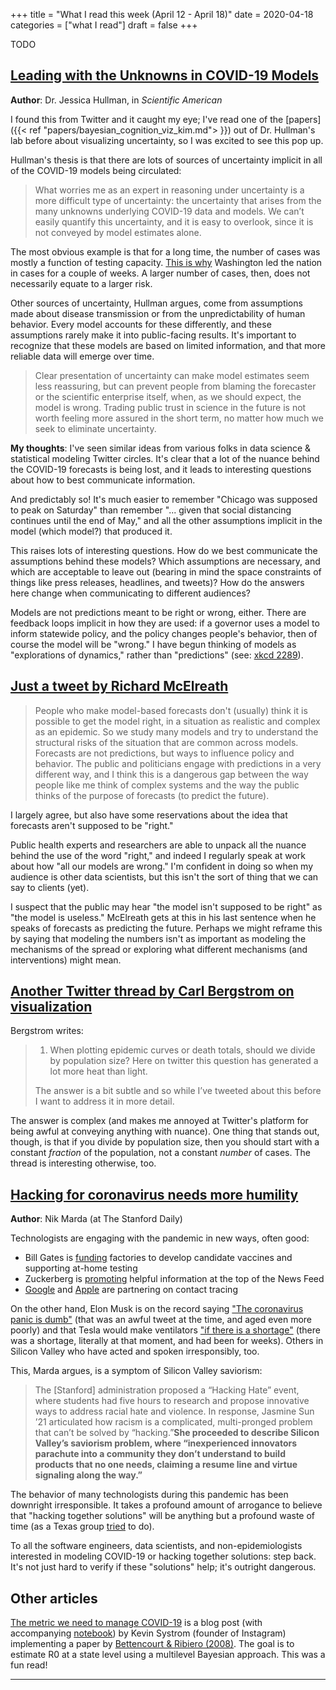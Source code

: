 +++
title = "What I read this week (April 12 - April 18)"
date = 2020-04-18
categories = ["what I read"]
draft = false
+++

TODO

<!--more-->

## [Leading with the Unknowns in COVID-19 Models](https://blogs.scientificamerican.com/observations/leading-with-the-unknowns-in-covid-19-models/)
**Author**: Dr. Jessica Hullman, in *Scientific American*

I found this from Twitter and it caught my eye; I've read one of the [papers]({{< ref "papers/bayesian_cognition_viz_kim.md"> }}) out of Dr. Hullman's lab before about visualizing uncertainty, so I was excited to see this pop up.

Hullman's thesis is that there are lots of sources of uncertainty implicit in all of the COVID-19 models being circulated:

> What worries me as an expert in reasoning under uncertainty is a more difficult type of uncertainty: the uncertainty that arises from the many unknowns underlying COVID-19 data and models. We can’t easily quantify this uncertainty, and it is easy to overlook, since it is not conveyed by model estimates alone.

The most obvious example is that for a long time, the number of cases was mostly a function of testing capacity. [This is why](https://www.nytimes.com/2020/03/04/us/coronavirus-in-washington-state.html) Washington led the nation in cases for a couple of weeks. A larger number of cases, then, does not necessarily equate to a larger risk.

Other sources of uncertainty, Hullman argues, come from assumptions made about disease transmission or from the unpredictability of human behavior. Every model accounts for these differently, and these assumptions rarely make it into public-facing results. It's important to recognize that these models are based on limited information, and that more reliable data will emerge over time.

> Clear presentation of uncertainty can make model estimates seem less reassuring, but can prevent people from blaming the forecaster or the scientific enterprise itself, when, as we should expect, the model is wrong. Trading public trust in science in the future is not worth feeling more assured in the short term, no matter how much we seek to eliminate uncertainty.  

**My thoughts**: I've seen similar ideas from various folks in data science & statistical modeling Twitter circles. It's clear that a lot of the nuance behind the COVID-19 forecasts is being lost, and it leads to interesting questions about how to best communicate information.

And predictably so! It's much easier to remember "Chicago was supposed to peak on Saturday" than remember "... given that social distancing continues until the end of May," and all the other assumptions implicit in the model (which model?) that produced it.

This raises lots of interesting questions. How do we best communicate the assumptions behind these models? Which assumptions are necessary, and which are acceptable to leave out (bearing in mind the space constraints of things like press releases, headlines, and tweets)? How do the answers here change when communicating to different audiences?

Models are not predictions meant to be right or wrong, either. There are feedback loops implicit in how they are used: if a governor uses a model to inform statewide policy, and the policy changes people's behavior, then of course the model will be "wrong." I have begun thinking of models as "explorations of dynamics," rather than "predictions" (see: [xkcd 2289](https://xkcd.com/2289/)).


## [Just a tweet by Richard McElreath](https://twitter.com/rlmcelreath/status/1249640607250776066)

> People who make model-based forecasts don't (usually) think it is possible to get the model right, in a situation as realistic and complex as an epidemic. So we study many models and try to understand the structural risks of the situation that are common across models. Forecasts are not predictions, but ways to influence policy and behavior. The public and politicians engage with predictions in a very different way, and I think this is a dangerous gap between the way people like me think of complex systems and the way the public thinks of the purpose of forecasts (to predict the future).

I largely agree, but also have some reservations about the idea that forecasts aren't supposed to be "right." 

Public health experts and researchers are able to unpack all the nuance behind the use of the word "right," and indeed I regularly speak at work about how "all our models are wrong." I'm confident in doing so when my audience is other data scientists, but this isn't the sort of thing that we can say to clients (yet). 

I suspect that the public may hear "the model isn't supposed to be right" as "the model is useless." McElreath gets at this in his last sentence when he speaks of forecasts as predicting the future. Perhaps we might reframe this by saying that modeling the numbers isn't as important as modeling the mechanisms of the spread or exploring what different mechanisms (and interventions) might mean.


## [Another Twitter thread by Carl Bergstrom on visualization](https://twitter.com/CT_Bergstrom/status/1249930293928030209)

Bergstrom writes:

> 1. When plotting epidemic curves or death totals, should we divide by population size? Here on twitter this question has generated a lot more heat than light. 
>
> The answer is a bit subtle and so while I’ve tweeted about this before I want to address it in more detail.

The answer is complex (and makes me annoyed at Twitter's platform for being awful at conveying anything with nuance). One thing that stands out, though, is that if you divide by population size, then you should start with a constant *fraction* of the population, not a constant *number* of cases. The thread is interesting otherwise, too.

## [Hacking for coronavirus needs more humility](https://www.stanforddaily.com/2020/04/11/hacking-for-coronavirus-needs-more-humility/)
**Author**: Nik Marda (at The Stanford Daily)

Technologists are engaging with the pandemic in new ways, often good:

 * Bill Gates is [funding](https://www.businessinsider.com.au/bill-gates-factories-7-different-vaccines-to-fight-coronavirus-2020-4) factories to develop candidate vaccines and supporting at-home testing
 * Zuckerberg is [promoting](https://www.washingtonpost.com/technology/2020/03/27/facebook-zuckerberg-coronavirus-test/) helpful information at the top of the News Feed
 * [Google](http://blog.google./inside-google/company-announcements/apple-and-google-partner-covid-19-contact-tracing-technology/) and [Apple](https://www.apple.com/newsroom/2020/04/apple-and-google-partner-on-covid-19-contact-tracing-technology/) are partnering on contact tracing

On the other hand, Elon Musk is on the record saying ["The coronavirus panic is dumb"](https://twitter.com/elonmusk/status/1236029449042198528?) (that was an awful tweet at the time, and aged even more poorly) and that Tesla would make ventilators ["if there is a shortage"](https://twitter.com/elonmusk/status/1240486275892662273) (there was a shortage, literally at that moment, and had been for weeks). Others in Silicon Valley who have acted and spoken irresponsibly, too. 

This, Marda argues, is a symptom of Silicon Valley saviorism:

> The [Stanford] administration proposed a “Hacking Hate” event, where students had five hours to research and propose innovative ways to address racial hate and violence. In response, Jasmine Sun ’21 articulated how racism is a complicated, multi-pronged problem that can’t be solved by “hacking.”**She proceeded to describe Silicon Valley’s saviorism problem, where “inexperienced innovators parachute into a community they don’t understand to build products that no one needs, claiming a resume line and virtue signaling along the way.”**

The behavior of many technologists during this pandemic has been downright irresponsible. It takes a profound amount of arrogance to believe that "hacking together solutions" will be anything but a profound waste of time (as a Texas group [tried](https://www.thedailybeast.com/techies-tried-to-hack-coronavirus-heres-how-that-went) to do).

To all the software engineers, data scientists, and non-epidemiologists interested in modeling COVID-19 or hacking together solutions: step back. It's not just hard to verify if these "solutions" help; it's outright dangerous. 


## Other articles
[The metric we need to manage COVID-19](http://systrom.com/blog/the-metric-we-need-to-manage-covid-19/) is a blog post (with accompanying [notebook](https://github.com/k-sys/covid-19/blob/master/Realtime%20R0.ipynb)) by Kevin Systrom (founder of Instagram) implementing a paper by [Bettencourt & Ribiero (2008)](https://journals.plos.org/plosone/article?id=10.1371/journal.pone.0002185). The goal is to estimate R0 at a state level using a multilevel Bayesian approach. This was a fun read!

---


